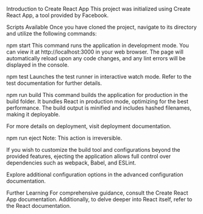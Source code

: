 
Introduction to Create React App
This project was initialized using Create React App, a tool provided by Facebook.

Scripts Available
Once you have cloned the project, navigate to its directory and utilize the following commands:

npm start
This command runs the application in development mode. You can view it at http://localhost:3000 in your web browser. The page will automatically reload upon any code changes, and any lint errors will be displayed in the console.

npm test
Launches the test runner in interactive watch mode. Refer to the test documentation for further details.

npm run build
This command builds the application for production in the build folder. It bundles React in production mode, optimizing for the best performance. The build output is minified and includes hashed filenames, making it deployable.

For more details on deployment, visit deployment documentation.

npm run eject
Note: This action is irreversible.

If you wish to customize the build tool and configurations beyond the provided features, ejecting the application allows full control over dependencies such as webpack, Babel, and ESLint.

Explore additional configuration options in the advanced configuration documentation.

Further Learning
For comprehensive guidance, consult the Create React App documentation. Additionally, to delve deeper into React itself, refer to the React documentation.